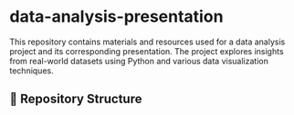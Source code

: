 # data-analysis-presentation

This repository contains materials and resources used for a data analysis project and its corresponding presentation. The project explores insights from real-world datasets using Python and various data visualization techniques.

## 📂 Repository Structure

